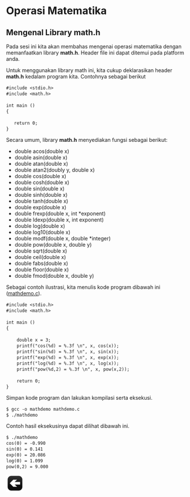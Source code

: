 # Operasi Matematika

## Mengenal Library math.h

Pada sesi ini kita akan membahas mengenai operasi matematika dengan memanfaatkan library **math.h**. Header file ini dapat ditemui pada platform anda.

Untuk menggunakan library math ini, kita cukup deklarasikan header **math.h** kedalam program kita. Contohnya sebagai berikut

	#include <stdio.h>
	#include <math.h> 
	
	int main ()
	{
	    
	   return 0;
	}

Secara umum, library **math.h** menyediakan fungsi sebagai berikut:

* double acos(double x)
* double asin(double x)
* double atan(double x)
* double atan2(doubly y, double x)
* double cos(double x)
* double cosh(double x)
* double sin(double x)
* double sinh(double x)
* double tanh(double x)
* double exp(double x)
* double frexp(double x, int *exponent)
* double ldexp(double x, int exponent)
* double log(double x)
* double log10(double x)
* double modf(double x, double *integer)
* double pow(double x, double y)
* double sqrt(double x)
* double ceil(double x)
* double fabs(double x)
* double floor(double x)
* double fmod(double x, double y)

Sebagai contoh ilustrasi, kita menulis kode program dibawah ini ([mathdemo.c](../src/mathdemo.c)). 


	#include <stdio.h>
	#include <math.h> 
	
	int main ()
	{
		
		double x = 3;
		printf("cos(%d) = %.3f \n", x, cos(x));
		printf("sin(%d) = %.3f \n", x, sin(x));
		printf("exp(%d) = %.3f \n", x, exp(x));
		printf("log(%d) = %.3f \n", x, log(x));
		printf("pow(%d,2) = %.3f \n", x, pow(x,2));
	    
		return 0;
	}

Simpan kode program dan lakukan kompilasi serta eksekusi.

	$ gcc -o mathdemo mathdemo.c
	$ ./mathdemo

Contoh hasil eksekusinya dapat dilihat dibawah ini.

	$ ./mathdemo
	cos(0) = -0.990
	sin(0) = 0.141
	exp(0) = 20.086
	log(0) = 1.099
	pow(0,2) = 9.000


[![Kembali ke menu utama](images/back.png "Kembali menu utama")](/README.md)


